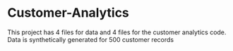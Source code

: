 # Customer-Analytics
This project has 4 files for data and 4 files for the customer analytics code. Data is synthetically generated for 500 customer records
